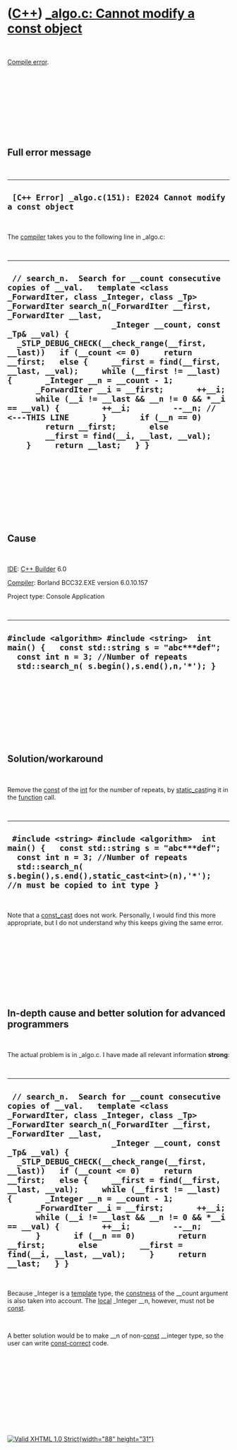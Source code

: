 



 

 

 

 

 

([C++](Cpp.htm)) [\_algo.c: Cannot modify a const object](CppCompileError_algoCcannotModifyAconstObject.htm)
============================================================================================================

 

[Compile error](CppCompileError.htm).

 

 

 

 

 

Full error message
------------------

 

  -----------------------------------------------------------------
  ` [C++ Error] _algo.c(151): E2024 Cannot modify a const object`
  -----------------------------------------------------------------

 

The [compiler](CppCompiler.htm) takes you to the following line in
\_algo.c:

 

  --------------------------------------------------------------------------------------------------------------------------------------------------------------------------------------------------------------------------------------------------------------------------------------------------------------------------------------------------------------------------------------------------------------------------------------------------------------------------------------------------------------------------------------------------------------------------------------------------------------------------------------------------------------------------------------------------------------------------------------------------------------------------------
  ` // search_n.  Search for __count consecutive copies of __val.   template <class _ForwardIter, class _Integer, class _Tp> _ForwardIter search_n(_ForwardIter __first, _ForwardIter __last,                       _Integer __count, const _Tp& __val) {   _STLP_DEBUG_CHECK(__check_range(__first, __last))   if (__count <= 0)     return __first;   else {     __first = find(__first, __last, __val);     while (__first != __last) {       _Integer __n = __count - 1;       _ForwardIter __i = __first;       ++__i;       while (__i != __last && __n != 0 && *__i == __val) {         ++__i;         --__n; // <---THIS LINE       }       if (__n == 0)         return __first;       else         __first = find(__i, __last, __val);     }     return __last;   } }`
  --------------------------------------------------------------------------------------------------------------------------------------------------------------------------------------------------------------------------------------------------------------------------------------------------------------------------------------------------------------------------------------------------------------------------------------------------------------------------------------------------------------------------------------------------------------------------------------------------------------------------------------------------------------------------------------------------------------------------------------------------------------------------------

 

 

 

 

 

Cause
-----

 

[IDE](CppIde.htm): [C++ Builder](CppBuilder.htm) 6.0

[Compiler](CppCompiler.htm): Borland BCC32.EXE version 6.0.10.157

Project type: Console Application

 

  -----------------------------------------------------------------------------------------------------------------------------------------------------------------------------------
  ` #include <algorithm> #include <string>  int main() {   const std::string s = "abc***def";   const int n = 3; //Number of repeats   std::search_n( s.begin(),s.end(),n,'*'); } `
  -----------------------------------------------------------------------------------------------------------------------------------------------------------------------------------

 

 

 

 

 

Solution/workaround
-------------------

 

Remove the [const](CppConst.htm) of the [int](CppInt.htm) for the number
of repeats, by [static\_cast](CppStatic_cast.htm)ing it in the
[function](CppFunction.htm) call.

 

  -----------------------------------------------------------------------------------------------------------------------------------------------------------------------------------------------------------------------------------
  ` #include <string> #include <algorithm>  int main() {   const std::string s = "abc***def";   const int n = 3; //Number of repeats   std::search_n( s.begin(),s.end(),static_cast<int>(n),'*'); //n must be copied to int type }`
  -----------------------------------------------------------------------------------------------------------------------------------------------------------------------------------------------------------------------------------

 

Note that a [const\_cast](CppConst_cast.htm) does not work. Personally,
I would find this more appropriate, but I do not understand why this
keeps giving the same error.

 

 

 

 

 

In-depth cause and better solution for advanced programmers
-----------------------------------------------------------

 

The actual problem is in \_algo.c. I have made all relevant information
**strong**:

 

  ---------------------------------------------------------------------------------------------------------------------------------------------------------------------------------------------------------------------------------------------------------------------------------------------------------------------------------------------------------------------------------------------------------------------------------------------------------------------------------------------------------------------------------------------------------------------------------------------------------------------------------------------------------------------------------------------------------------------------------------------------------------
  ` // search_n.  Search for __count consecutive copies of __val.   template <class _ForwardIter, class _Integer, class _Tp> _ForwardIter search_n(_ForwardIter __first, _ForwardIter __last,                       _Integer __count, const _Tp& __val) {   _STLP_DEBUG_CHECK(__check_range(__first, __last))   if (__count <= 0)     return __first;   else {     __first = find(__first, __last, __val);     while (__first != __last) {       _Integer __n = __count - 1;       _ForwardIter __i = __first;       ++__i;       while (__i != __last && __n != 0 && *__i == __val) {         ++__i;         --__n;       }       if (__n == 0)         return __first;       else         __first = find(__i, __last, __val);     }     return __last;   } }`
  ---------------------------------------------------------------------------------------------------------------------------------------------------------------------------------------------------------------------------------------------------------------------------------------------------------------------------------------------------------------------------------------------------------------------------------------------------------------------------------------------------------------------------------------------------------------------------------------------------------------------------------------------------------------------------------------------------------------------------------------------------------------

 

Because \_Integer is a [template](CppTemplate.htm) type, the
[constness](CppConst.htm) of the \_\_count argument is also taken into
account. The [local](CppLocal.htm) \_Integer \_\_n, however, must not be
[const](CppConst.htm).

 

A better solution would be to make \_\_n of non-[const](CppConst.htm)
\_\_integer type, so the user can write
[const-correct](CppConstCorrect.htm) code.

 

 

 

 

 





 

[![Valid XHTML 1.0 Strict](valid-xhtml10.png){width="88"
height="31"}](http://validator.w3.org/check?uri=referer)
